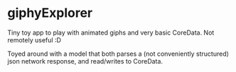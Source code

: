 # giphyExplorer
Tiny toy app to play with animated giphs and very basic CoreData. Not remotely useful :D 

Toyed around with a model that both parses a (not conveniently structured) json network response, and read/writes to CoreData.

